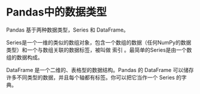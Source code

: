 # Pandas中的数据类型
Pandas 基于两种数据类型，Series 和 DataFrame。

Series是一个一维的类似的数组对象，包含一个数组的数据（任何NumPy的数据类型）和一个与数组关联的数据标签，被叫做 索引 。最简单的Series是由一个数组的数据构成。

DataFrame 是一个二维的、表格型的数据结构。Pandas 的 DataFrame 可以储存许多不同类型的数据，并且每个轴都有标签。你可以把它当作一个 Series 的字典。
